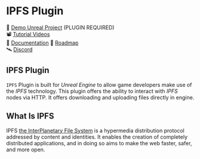 # IPFS Plugin

🔌 [Demo Unreal Project](https://dev.azure.com/3StudioOnline/Public%20Resources/_git/IPFS) (PLUGIN REQUIRED) <br/>
📽 [Tutorial Videos](https://www.youtube.com/channel/UCWZokltV5kbpOgkDZG1YQmg) <br/>
📖 [Documentation](https://3studioonline.github.io/TSIF-Documentation)
📆 [Roadmap](https://3studioonline.github.io/TSIF-Documentation/roadmap) <br/>
🛰 [Discord](http://discord.3studio.online) <br/>

## IPFS Plugin
`IPFS` Plugin is built for *Unreal Engine* to allow game developers make use of the *IPFS* technology.
This plugin offers the ability to interact with *IPFS* nodes via HTTP. It offers downloading and uploading files
directly in engine.

## What Is IPFS
IPFS [the InterPlanetary File System](https://docs.ipfs.tech/concepts/what-is-ipfs/) is a hypermedia distribution
protocol addressed by content and identities. It enables the creation of completely distributed applications,
and in doing so aims to make the web faster, safer, and more open.

